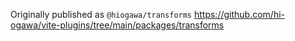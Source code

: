 Originally published as `@hiogawa/transforms` https://github.com/hi-ogawa/vite-plugins/tree/main/packages/transforms

